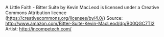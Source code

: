 

A Little Faith - Bitter Suite by Kevin MacLeod is licensed under a Creative Commons Attribution licence (https://creativecommons.org/licenses/by/4.0/)
Source: http://www.amazon.com/Bitter-Suite-Kevin-MacLeod/dp/B00QGC7TI2
Artist: http://incompetech.com/ 